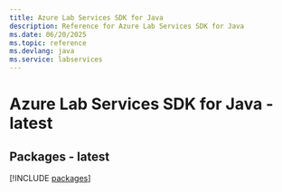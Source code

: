 ```yaml
---
title: Azure Lab Services SDK for Java
description: Reference for Azure Lab Services SDK for Java
ms.date: 06/20/2025
ms.topic: reference
ms.devlang: java
ms.service: labservices
---
```

# Azure Lab Services SDK for Java - latest
## Packages - latest
[!INCLUDE [packages](lab-services-index.md)]